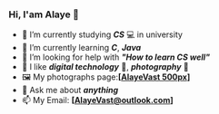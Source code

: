 ### Hi, **I'am Alaye** 👋

- 📖 I’m currently studying ***CS*** 💻 in university
- 🌱 I’m currently learning ***C***, ***Java***
- 🤔 I’m looking for help with ***"How to learn CS well"***
- 🤩 I like ***digital technology*** 📱, ***photography*** 📸
- 🖼️ My photographs page:**[[AlayeVast 500px](https://500px.com.cn/AlayeVast)]**
- 💬 Ask me about ***anything*** 
- 📫 My Email: **[AlayeVast@outlook.com]**
